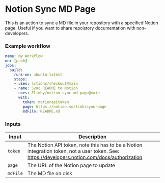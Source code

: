 # Notion Sync MD Page

This is an action to sync a MD file in your repository with a specified Notion page. Useful if you want to share repoistory documentation with non-developers.

### Example workflow

```yaml
name: My Workflow
on: [push]
jobs:
  build:
    runs-on: ubuntu-latest
    steps:
    - uses: actions/checkout@main
    - name: Sync README to Notion
      uses: Elioby/notion-sync-md-page@main
      with:
        token: notionapitoken
        page: https://notion.so/linktoyourpage
        mdFile: README.md
```

### Inputs

| Input    | Description                                                                                                                                   |
|----------|-----------------------------------------------------------------------------------------------------------------------------------------------|
| `token`  | The Notion API token, note this has to be a Notion integration token, not a user token. See: https://developers.notion.com/docs/authorization |
| `page`   | The URL of the Notion page to update                                                                                                          |
| `mdFile` | The MD file on disk                                                                                                                           |

